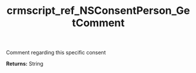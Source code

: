 ﻿---
title: crmscript_ref_NSConsentPerson_GetComment
description: String NSConsentPerson.GetComment()
intellisense: NSConsentPerson.GetComment
keywords: NSConsentPerson, GetComment
so.topic: reference
---

Comment regarding this specific consent

**Returns:** String


